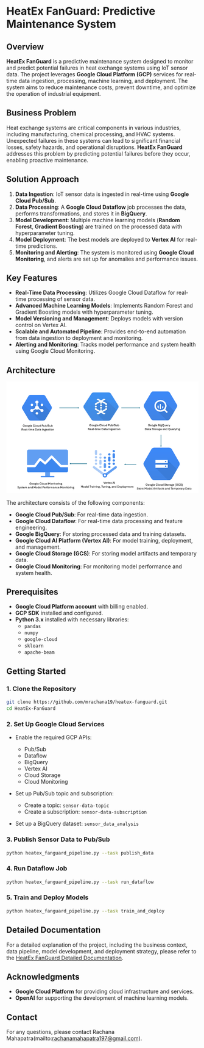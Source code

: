 # HeatEx FanGuard: Predictive Maintenance System

## Overview

**HeatEx FanGuard** is a predictive maintenance system designed to monitor and predict potential failures in heat exchange systems using IoT sensor data. The project leverages **Google Cloud Platform (GCP)** services for real-time data ingestion, processing, machine learning, and deployment. The system aims to reduce maintenance costs, prevent downtime, and optimize the operation of industrial equipment.

## Business Problem

Heat exchange systems are critical components in various industries, including manufacturing, chemical processing, and HVAC systems. Unexpected failures in these systems can lead to significant financial losses, safety hazards, and operational disruptions. **HeatEx FanGuard** addresses this problem by predicting potential failures before they occur, enabling proactive maintenance.

## Solution Approach

1. **Data Ingestion**: IoT sensor data is ingested in real-time using **Google Cloud Pub/Sub**.
2. **Data Processing**: A **Google Cloud Dataflow** job processes the data, performs transformations, and stores it in **BigQuery**.
3. **Model Development**: Multiple machine learning models (**Random Forest**, **Gradient Boosting**) are trained on the processed data with hyperparameter tuning.
4. **Model Deployment**: The best models are deployed to **Vertex AI** for real-time predictions.
5. **Monitoring and Alerting**: The system is monitored using **Google Cloud Monitoring**, and alerts are set up for anomalies and performance issues.

## Key Features

- **Real-Time Data Processing**: Utilizes Google Cloud Dataflow for real-time processing of sensor data.
- **Advanced Machine Learning Models**: Implements Random Forest and Gradient Boosting models with hyperparameter tuning.
- **Model Versioning and Management**: Deploys models with version control on Vertex AI.
- **Scalable and Automated Pipeline**: Provides end-to-end automation from data ingestion to deployment and monitoring.
- **Alerting and Monitoring**: Tracks model performance and system health using Google Cloud Monitoring.

## Architecture

![Architecture Diagram](architecture_diagram.png)

The architecture consists of the following components:
- **Google Cloud Pub/Sub**: For real-time data ingestion.
- **Google Cloud Dataflow**: For real-time data processing and feature engineering.
- **Google BigQuery**: For storing processed data and training datasets.
- **Google Cloud AI Platform (Vertex AI)**: For model training, deployment, and management.
- **Google Cloud Storage (GCS)**: For storing model artifacts and temporary data.
- **Google Cloud Monitoring**: For monitoring model performance and system health.

## Prerequisites

- **Google Cloud Platform account** with billing enabled.
- **GCP SDK** installed and configured.
- **Python 3.x** installed with necessary libraries:
  - `pandas`
  - `numpy`
  - `google-cloud`
  - `sklearn`
  - `apache-beam`

## Getting Started

### 1. Clone the Repository

```bash
git clone https://github.com/mrachana19/heatex-fanguard.git
cd HeatEx-FanGuard
```

### 2. Set Up Google Cloud Services

- Enable the required GCP APIs:
  - Pub/Sub
  - Dataflow
  - BigQuery
  - Vertex AI
  - Cloud Storage
  - Cloud Monitoring

- Set up Pub/Sub topic and subscription:
  - Create a topic: `sensor-data-topic`
  - Create a subscription: `sensor-data-subscription`

- Set up a BigQuery dataset: `sensor_data_analysis`

### 3. Publish Sensor Data to Pub/Sub

```bash
python heatex_fanguard_pipeline.py --task publish_data
```

### 4. Run Dataflow Job

```bash
python heatex_fanguard_pipeline.py --task run_dataflow
```

### 5. Train and Deploy Models

```bash
python heatex_fanguard_pipeline.py --task train_and_deploy
```

## Detailed Documentation

For a detailed explanation of the project, including the business context, data pipeline, model development, and deployment strategy, please refer to the [HeatEx FanGuard Detailed Documentation](HeatEx_FanGuard_Detailed_Documentation.pdf).


## Acknowledgments

- **Google Cloud Platform** for providing cloud infrastructure and services.
- **OpenAI** for supporting the development of machine learning models.

## Contact

For any questions, please contact Rachana Mahapatra(mailto:rachanamahapatra197@gmail.com).


